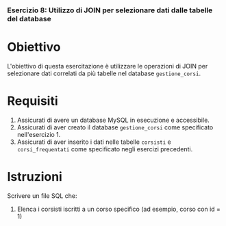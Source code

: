### Esercizio 8: Utilizzo di JOIN per selezionare dati dalle tabelle del database

# Obiettivo
L'obiettivo di questa esercitazione è utilizzare le operazioni di JOIN per selezionare dati correlati da più tabelle nel database `gestione_corsi`.

# Requisiti
1. Assicurati di avere un database MySQL in esecuzione e accessibile.
2. Assicurati di aver creato il database `gestione_corsi` come specificato nell'esercizio 1.
3. Assicurati di aver inserito i dati nelle tabelle `corsisti` e `corsi_frequentati` come specificato negli esercizi precedenti.

# Istruzioni
Scrivere un file SQL che:
1. Elenca i corsisti iscritti a un corso specifico (ad esempio, corso con id = 1)